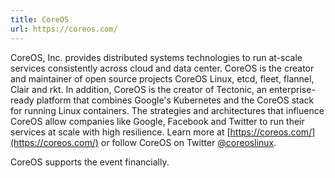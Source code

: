 ```yaml
---
title: CoreOS
url: https://coreos.com/
---
```


CoreOS, Inc. provides distributed systems technologies to run at-scale
services consistently across cloud and data center. CoreOS is the
creator and maintainer of open source projects CoreOS Linux, etcd,
fleet, flannel, Clair and rkt. In addition, CoreOS is the creator of
Tectonic, an enterprise-ready platform that combines Google's
Kubernetes and the CoreOS stack for running Linux containers. The
strategies and architectures that influence CoreOS allow companies
like Google, Facebook and Twitter to run their services at scale with
high resilience. Learn more at [https://coreos.com/](https://coreos.com/)
or follow CoreOS on Twitter [@coreoslinux](https://twitter.com/coreoslinux).

CoreOS supports the event financially.
